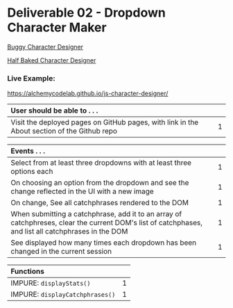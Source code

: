 # Deliverable 02 - Dropdown Character Maker

[Buggy Character Designer](https://github.com/alchemycodelab/buggy-js-character-designer)

[Half Baked Character Designer](https://github.com/alchemycodelab/half-baked-js-character-designer)

### Live Example:
https://alchemycodelab.github.io/js-character-designer/

| User should be able to . . .                                                         |             |
| :----------------------------------------------------------------------------------| ----------: |
| Visit the deployed pages on GitHub pages, with link in the About section of the Github repo |    1 |

| Events . . .                                                         |             |
| :----------------------------------------------------------------------------------- | ----------: |
| Select from at least three dropdowns with at least three options each                |           1 |
| On choosing an option from the dropdown and see the change reflected in the UI with a new image |     1 |
| On change, See all catchphrases rendered to the DOM                                             |           1 |
| When submitting a catchphrase, add it to an array of catchphreses, clear the current DOM's list of catchphases, and list all catchphrases in the DOM         |           1 |
| See displayed how many times each dropdown has been changed in the current session   |           1 |

| Functions                                                              |             |
| :----------------------------------------------------------------------------------- | ----------: |
| IMPURE: `displayStats()` | 1 |
| IMPURE: `displayCatchphrases()` | 1 |


